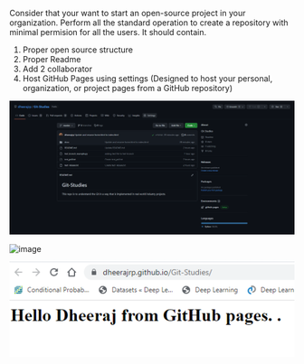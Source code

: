 Consider that your want to start an open-source project in your organization. Perform all the standard operation to create a repository with minimal permision for all the users. It should contain.


1. Proper open source structure
2. Proper Readme
3. Add 2 collaborator
4. Host GitHub Pages using settings (Designed to host your personal, organization, or project pages from a GitHub repository)

![image](https://github.com/dheerajrp/Git-Studies/blob/master/task_two/images/front.PNG)


![image](https://github.com/dheerajrp/Git-Studies/blob/master/task_two/images/colloborators.PNG)


![image](https://github.com/dheerajrp/Git-Studies/blob/master/task_two/images/pages.PNG)
